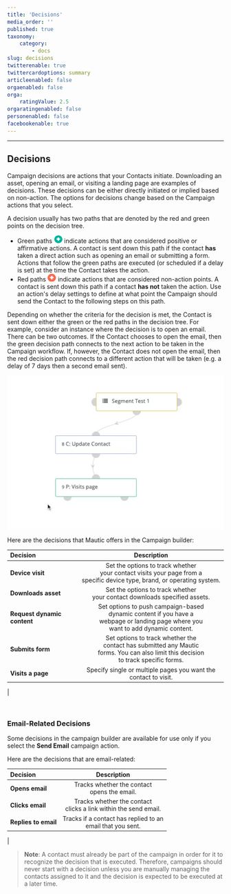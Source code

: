 ```yaml
---
title: 'Decisions'
media_order: ''
published: true
taxonomy:
    category:
        - docs
slug: decisions
twitterenable: true
twittercardoptions: summary
articleenabled: false
orgaenabled: false
orga:
    ratingValue: 2.5
orgaratingenabled: false
personenabled: false
facebookenable: true
---
```


---------------------
## Decisions

Campaign decisions are actions that your Contacts initiate. Downloading an asset, opening an email, or visiting a landing page are examples of decisions. These decisions can be either directly initiated or implied based on non-action. The options for decisions change based on the Campaign actions that you select.

A decision usually has two paths that are denoted by the red and green points on the decision tree. 

 - Green paths ![Icon showing the positive action path (green)](green-point.png) indicate actions that are considered positive or affirmative actions. A contact is sent down this path if the contact **has** taken a direct action such as opening an email or submitting a form. Actions that follow the green paths are executed (or scheduled if a delay is set) at the time the Contact takes the action.
  - Red paths ![Icon showing the negative action path (red)](red-point.png) indicate actions that are considered non-action points. A contact is sent down this path if a contact **has not** taken the action. Use an action's delay settings to define at what point the Campaign should send the Contact to the following steps on this path.

Depending on whether the criteria for the decision is met, the Contact is sent down either the green or the red paths in the decision tree. For example, consider an instance where the decision is to open an email. There can be two outcomes. If the Contact chooses to open the email, then the green decision path connects to the next action to be taken in the Campaign workflow. If, however, the Contact does not open the email, then the red decision path connects to a different action that will be taken (e.g. a delay of 7 days then a second email sent).



![Screenshot showing Campaign decisions available in Mautic](campaign-decisions.gif)

Here are the decisions that Mautic offers in the Campaign builder:

| Decision        | Description  | 
| :------------- | :----------: |
|**Device visit** |Set the options to track whether <br> your contact visits your page from a <br> specific device type, brand, or operating system.
|**Downloads asset**|Set the options to track whether <br> your contact downloads specified assets.|
|**Request dynamic content**|Set options to push campaign-based <br> dynamic content if you have a <br> webpage or landing page where you <br> want to add dynamic content.|
|**Submits form**|Set options to track whether the <br> contact has submitted any Mautic <br> forms. You can also limit this decision <br> to track specific forms.|
|**Visits a page**|Specify single or multiple pages you want the contact to visit.|
|

<br>

### Email-Related Decisions

Some decisions in the campaign builder are available for use only if you select the **Send Email** campaign action.

Here are the decisions that are email-related:

| Decision        | Description  | 
| :------------- | :----------: |
|**Opens email**| Tracks whether the contact <br> opens the email.|
|**Clicks email**|Tracks whether the contact <br> clicks a link within the send email.|
|**Replies to email**|Tracks if a contact has replied to an<br> email that you sent.|
|
<br>


> **Note**:
A contact must already be part of the campaign in order for it to recognize the decision that is executed. Therefore, campaigns should never start with a decision unless you are manually managing the contacts assigned to it and the decision is expected to be executed at a later time.
